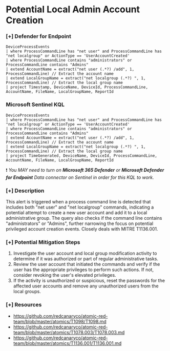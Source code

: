 # Potential Local Admin Account Creation

### [+] Defender for Endpoint
```
DeviceProcessEvents
| where ProcessCommandLine has "net user" and ProcessCommandLine has "net localgroup" or ActionType == 'UserAccountCreated'
| where ProcessCommandLine contains "administrators" or ProcessCommandLine contains "Admins"
| extend AccountName = extract("net user (.*?) /add", 1, ProcessCommandLine) // Extract the account name
| extend LocalGroupName = extract("net localgroup (.*?) ", 1, ProcessCommandLine) // Extract the local group name
| project Timestamp, DeviceName, DeviceId, ProcessCommandLine, AccountName, FileName, LocalGroupName, ReportId

```
### Microsoft Sentinel KQL
```
DeviceProcessEvents
| where ProcessCommandLine has "net user" and ProcessCommandLine has "net localgroup" or ActionType == 'UserAccountCreated'
| where ProcessCommandLine contains "administrators" or ProcessCommandLine contains "Admins"
| extend AccountName = extract("net user (.*?) /add", 1, ProcessCommandLine) // Extract the account name
| extend LocalGroupName = extract("net localgroup (.*?) ", 1, ProcessCommandLine) // Extract the local group name
| project TimeGenerated, DeviceName, DeviceId, ProcessCommandLine, AccountName, FileName, LocalGroupName, ReportId
```

:exclamation: *You MAY need to turn on **Microsoft 365 Defender** or **Microsoft Defender for Endpoint** Data connector on Sentinel in order for this KQL to work.*

### [+] Description 
This alert is triggered when a process command line is detected that includes both "net user" and "net localgroup" commands, indicating a potential attempt to create a new user account and add it to a local administrative group. The query also checks if the command line contains "administrators" or "Admins", further narrowing the focus on potential privileged account creation events. Closely deals with MITRE T1136.001.

### [+] Potential Mitigation Steps
1. Investigate the user account and local group modification activity to determine if it was authorized or part of regular administrative tasks.
2. Review the user account that initiated the commands and verify if the user has the appropriate privileges to perform such actions. If not, consider revoking the user's elevated privileges.
3. If the activity is unauthorized or suspicious, reset the passwords for the affected user accounts and remove any unauthorized users from the local groups.

### [+] Resources 
- https://github.com/redcanaryco/atomic-red-team/blob/master/atomics/T1098/T1098.md
- https://github.com/redcanaryco/atomic-red-team/blob/master/atomics/T1078.003/T1078.003.md
- https://github.com/redcanaryco/atomic-red-team/blob/master/atomics/T1136.001/T1136.001.md

